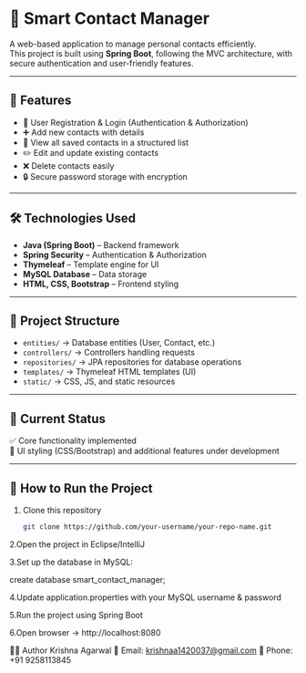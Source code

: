 # 📘 Smart Contact Manager

A web-based application to manage personal contacts efficiently.  
This project is built using **Spring Boot**, following the MVC architecture, with secure authentication and user-friendly features.

---

## 🚀 Features
- 🔐 User Registration & Login (Authentication & Authorization)  
- ➕ Add new contacts with details  
- 📖 View all saved contacts in a structured list  
- ✏️ Edit and update existing contacts  
- ❌ Delete contacts easily  
- 🔒 Secure password storage with encryption  

---

## 🛠️ Technologies Used
- **Java (Spring Boot)** – Backend framework  
- **Spring Security** – Authentication & Authorization  
- **Thymeleaf** – Template engine for UI  
- **MySQL Database** – Data storage  
- **HTML, CSS, Bootstrap** – Frontend styling  

---

## 📂 Project Structure
- `entities/` → Database entities (User, Contact, etc.)  
- `controllers/` → Controllers handling requests  
- `repositories/` → JPA repositories for database operations  
- `templates/` → Thymeleaf HTML templates (UI)  
- `static/` → CSS, JS, and static resources  

---

## 📌 Current Status
✅ Core functionality implemented  
🚧 UI styling (CSS/Bootstrap) and additional features under development  

---

## 🏃 How to Run the Project
1. Clone this repository  
   ```bash
   git clone https://github.com/your-username/your-repo-name.git
2.Open the project in Eclipse/IntelliJ

3.Set up the database in MySQL:

create database smart_contact_manager;

4.Update application.properties with your MySQL username & password

5.Run the project using Spring Boot

6.Open browser → http://localhost:8080

👨‍💻 Author
Krishna Agarwal
📧 Email: krishnaa1420037@gmail.com
📱 Phone: +91 9258113845

